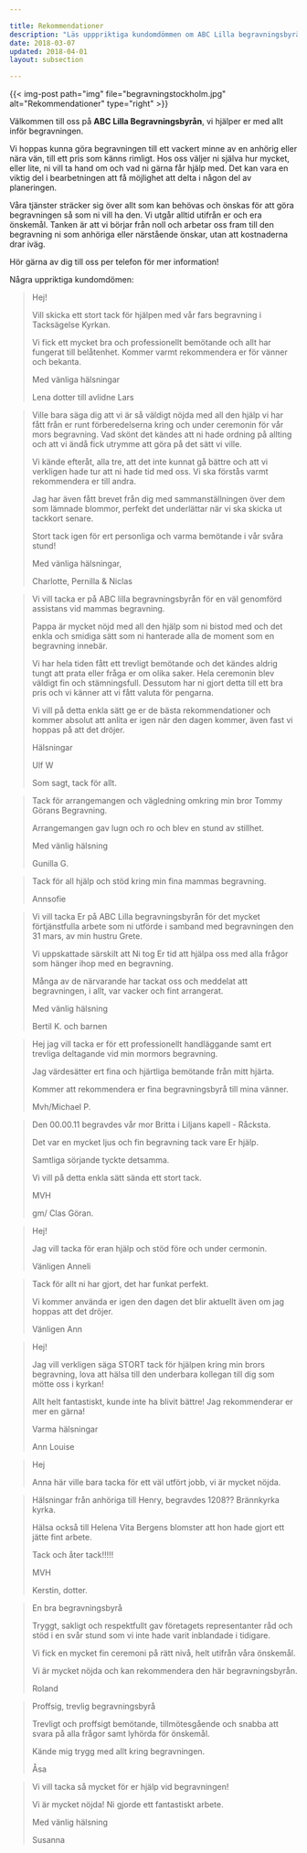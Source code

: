 ```yaml
---

title: Rekommendationer
description: "Läs upppriktiga kundomdömmen om ABC Lilla begravningsbyrån i Stockholm."
date: 2018-03-07
updated: 2018-04-01
layout: subsection

---
```



{{< img-post
    path="img" file="begravningstockholm.jpg"
    alt="Rekommendationer" type="right" >}}

Välkommen till oss på **ABC Lilla Begravningsbyrån**, vi hjälper er med allt inför begravningen.

Vi hoppas kunna göra begravningen till ett vackert minne av en anhörig eller nära vän, till ett pris som känns rimligt. Hos oss väljer ni själva hur mycket, eller lite, ni vill ta hand om och vad ni gärna får hjälp med. Det kan vara en viktig del i bearbetningen att få möjlighet att delta i någon del av planeringen.

Våra tjänster sträcker sig över allt som kan behövas och önskas för att göra begravningen så som ni vill ha den. Vi utgår alltid utifrån er och era önskemål. Tanken är att vi börjar från noll och arbetar oss fram till den begravning ni som anhöriga eller närstående önskar, utan att kostnaderna drar iväg. 

Hör gärna av dig till oss per telefon för mer information!

Några uppriktiga kundomdömen:

<blockquote>
Hej! 

Vill skicka ett stort tack för hjälpen med vår fars begravning i Tacksägelse Kyrkan. 

Vi fick ett mycket bra och professionellt bemötande och allt har fungerat till belåtenhet. Kommer varmt rekommendera er för vänner och bekanta. 

Med vänliga hälsningar 

Lena dotter till avlidne Lars
</blockquote>
 

 <blockquote>

Ville bara säga dig att vi är så väldigt nöjda med all den hjälp vi har fått från er runt förberedelserna kring och under ceremonin för
vår mors begravning. Vad skönt det kändes att ni hade ordning på allting och att vi ändå fick utrymme att göra på det sätt vi ville. 


Vi kände efteråt, alla tre, att det inte kunnat gå bättre och att vi  verkligen hade tur att ni hade tid med oss. Vi ska förstås varmt 
 rekommendera er till andra.


Jag har även fått brevet från dig med sammanställningen över dem som lämnade blommor, perfekt det underlättar när vi ska skicka ut tackkort senare.

 Stort tack igen för ert personliga och varma bemötande i vår svåra stund!
 

 Med vänliga hälsningar,
 

Charlotte, Pernilla & Niclas

</blockquote>
  

<blockquote>

Vi vill tacka er på ABC lilla begravningsbyrån för en väl genomförd assistans vid mammas begravning. 


Pappa är mycket nöjd med all den hjälp som ni bistod med och det enkla och smidiga sätt som ni hanterade alla de moment som en begravning innebär. 


Vi har hela tiden fått ett trevligt bemötande och det kändes aldrig tungt att prata eller fråga er om olika saker. Hela ceremonin blev väldigt fin och stämningsfull.  Dessutom har ni gjort detta till ett bra pris och vi känner att vi fått valuta för pengarna. 


Vi vill på detta enkla sätt ge er de bästa rekommendationer och kommer absolut att anlita er igen när den dagen kommer, även fast vi hoppas på att det dröjer.


Hälsningar
 

Ulf W
 

 Som sagt, tack för allt.

</blockquote>


<blockquote>

Tack för arrangemangen  och vägledning omkring min bror Tommy Görans Begravning. 


Arrangemangen gav lugn och ro och blev  en stund av stillhet.
  

Med vänlig hälsning


Gunilla G.
  </blockquote>


<blockquote>
Tack för all hjälp och stöd kring min fina mammas begravning.

Annsofie
</blockquote>


<blockquote>
Vi vill tacka Er på ABC Lilla begravningsbyrån för det mycket förtjänstfulla arbete som ni utförde i samband med begravningen den 31 mars, av min hustru Grete. 

Vi uppskattade särskilt att Ni tog Er tid att hjälpa oss med alla frågor som hänger ihop med en begravning. 

Många av de närvarande har tackat oss och meddelat att begravningen, i allt, var vacker och fint arrangerat.

Med vänlig hälsning

Bertil K. och barnen
</blockquote>


<blockquote>
Hej jag vill tacka er för ett professionellt handläggande samt ert trevliga deltagande vid min mormors begravning.

Jag värdesätter ert fina och hjärtliga bemötande från mitt hjärta.

Kommer att rekommendera er fina begravningsbyrå till mina vänner.

Mvh/Michael P.
</blockquote>

<blockquote>
Den 00.00.11 begravdes vår mor Britta i Liljans kapell - Råcksta.

Det var en mycket ljus och fin begravning tack vare Er hjälp.

Samtliga sörjande tyckte detsamma.

Vi vill på detta enkla sätt sända ett stort tack.

MVH

gm/ Clas Göran.
</blockquote>

<blockquote>
Hej!

Jag vill tacka för eran hjälp och stöd före och under cermonin.

Vänligen Anneli
</blockquote>

<blockquote>
Tack för allt ni har gjort, det har funkat perfekt.

Vi kommer använda er igen den dagen det blir aktuellt även om jag hoppas att det dröjer.

Vänligen Ann
</blockquote>

<blockquote>
Hej!

Jag vill verkligen säga STORT tack för hjälpen kring min brors begravning, lova att hälsa till den underbara kollegan till dig som mötte oss i kyrkan! 

Allt helt fantastiskt, kunde inte ha blivit bättre! Jag rekommenderar er mer en gärna!

Varma hälsningar

Ann Louise
</blockquote>


<blockquote>
Hej 

Anna här ville bara tacka för ett väl utfört jobb, vi är mycket nöjda.

</blockquote>

<blockquote>
Hälsningar från anhöriga till Henry, begravdes 1208?? Brännkyrka kyrka.

Hälsa också till Helena Vita Bergens blomster att hon hade gjort ett jätte fint arbete. 

Tack och åter tack!!!!!

MVH

Kerstin, dotter.
</blockquote>

<blockquote>
En bra begravningsbyrå

Tryggt, sakligt och respektfullt gav företagets representanter råd och stöd i en svår stund som vi inte hade varit inblandade i tidigare.

Vi fick en mycket fin ceremoni på rätt nivå, helt utifrån våra önskemål.

Vi är mycket nöjda och kan rekommendera den här begravningsbyrån.

Roland
</blockquote>

<blockquote>
Proffsig, trevlig begravningsbyrå

Trevligt och proffsigt bemötande, tillmötesgående och snabba att svara på alla frågor samt lyhörda för önskemål.

Kände mig trygg med allt kring begravningen.

Åsa
</blockquote>

<blockquote>
Vi vill tacka så mycket för er hjälp vid begravningen! 

Vi är mycket nöjda! Ni gjorde ett fantastiskt arbete.

Med vänlig hälsning 

Susanna
</blockquote>
